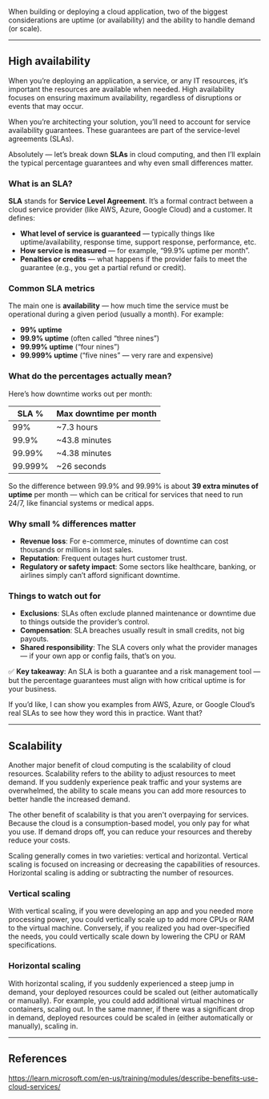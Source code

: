 When building or deploying a cloud application, two of the biggest considerations are uptime (or availability) and the ability to handle demand (or scale).

---

## High availability

When you’re deploying an application, a service, or any IT resources, it’s important the resources are available when needed. High availability focuses on ensuring maximum availability, regardless of disruptions or events that may occur.

When you’re architecting your solution, you’ll need to account for service availability guarantees. These guarantees are part of the service-level agreements (SLAs).

Absolutely — let’s break down **SLAs** in cloud computing, and then I’ll explain the typical percentage guarantees and why even small differences matter.


### What is an SLA?

**SLA** stands for **Service Level Agreement**. It’s a formal contract between a cloud service provider (like AWS, Azure, Google Cloud) and a customer. It defines:
- **What level of service is guaranteed** — typically things like uptime/availability, response time, support response, performance, etc.
- **How service is measured** — for example, “99.9% uptime per month”.
- **Penalties or credits** — what happens if the provider fails to meet the guarantee (e.g., you get a partial refund or credit).

### Common SLA metrics

The main one is **availability** — how much time the service must be operational during a given period (usually a month).
For example:
- **99% uptime**
- **99.9% uptime** (often called “three nines”)
- **99.99% uptime** (“four nines”)
- **99.999% uptime** (“five nines” — very rare and expensive)


### What do the percentages actually mean?

Here’s how downtime works out per month:

|SLA %|Max downtime per month|
|---|---|
|99%|~7.3 hours|
|99.9%|~43.8 minutes|
|99.99%|~4.38 minutes|
|99.999%|~26 seconds|

So the difference between 99.9% and 99.99% is about **39 extra minutes of uptime** per month — which can be critical for services that need to run 24/7, like financial systems or medical apps.


### Why small % differences matter

- **Revenue loss**: For e-commerce, minutes of downtime can cost thousands or millions in lost sales.
- **Reputation**: Frequent outages hurt customer trust.
- **Regulatory or safety impact**: Some sectors like healthcare, banking, or airlines simply can’t afford significant downtime.


### Things to watch out for

- **Exclusions**: SLAs often exclude planned maintenance or downtime due to things outside the provider’s control.
- **Compensation**: SLA breaches usually result in small credits, not big payouts.
- **Shared responsibility**: The SLA covers only what the provider manages — if your own app or config fails, that’s on you.


✅ **Key takeaway**: An SLA is both a guarantee and a risk management tool — but the percentage guarantees must align with how critical uptime is for your business.

If you’d like, I can show you examples from AWS, Azure, or Google Cloud’s real SLAs to see how they word this in practice. Want that?

---

## Scalability

Another major benefit of cloud computing is the scalability of cloud resources. Scalability refers to the ability to adjust resources to meet demand. If you suddenly experience peak traffic and your systems are overwhelmed, the ability to scale means you can add more resources to better handle the increased demand.

The other benefit of scalability is that you aren't overpaying for services. Because the cloud is a consumption-based model, you only pay for what you use. If demand drops off, you can reduce your resources and thereby reduce your costs.

Scaling generally comes in two varieties: vertical and horizontal. Vertical scaling is focused on increasing or decreasing the capabilities of resources. Horizontal scaling is adding or subtracting the number of resources.

### Vertical scaling

With vertical scaling, if you were developing an app and you needed more processing power, you could vertically scale up to add more CPUs or RAM to the virtual machine. Conversely, if you realized you had over-specified the needs, you could vertically scale down by lowering the CPU or RAM specifications.

### Horizontal scaling

With horizontal scaling, if you suddenly experienced a steep jump in demand, your deployed resources could be scaled out (either automatically or manually). For example, you could add additional virtual machines or containers, scaling out. In the same manner, if there was a significant drop in demand, deployed resources could be scaled in (either automatically or manually), scaling in.


---

## References

https://learn.microsoft.com/en-us/training/modules/describe-benefits-use-cloud-services/